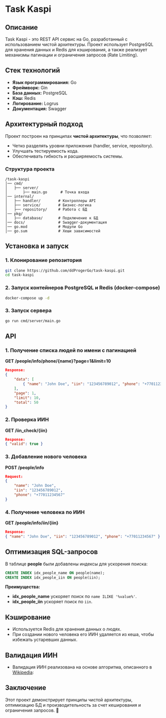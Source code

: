 # Task Kaspi

## Описание
Task Kaspi - это REST API сервис на Go, разработанный с использованием чистой архитектуры. Проект использует PostgreSQL для хранения данных и Redis для кэширования, а также реализует механизмы пагинации и ограничения запросов (Rate Limiting).

## Стек технологий
- **Язык программирования:** Go
- **Фреймворк:** Gin
- **База данных:** PostgreSQL
- **Кэш:** Redis
- **Логирование:** Logrus
- **Документация:** Swagger

## Архитектурный подход
Проект построен на принципах **чистой архитектуры**, что позволяет:
- Четко разделять уровни приложения (handler, service, repository).
- Улучшать тестируемость кода.
- Обеспечивать гибкость и расширяемость системы.

### Структура проекта
```
/task-kaspi
│── cmd/
│   ├── server/
│       ├── main.go      # Точка входа
│── internal/
│   ├── handler/        # Контроллеры API
│   ├── service/        # Бизнес-логика
│   ├── repository/     # Работа с БД
│── pkg/
│   ├── database/       # Подключение к БД
│── docs/               # Swagger-документация
│── go.mod              # Модули Go
│── go.sum              # Хеши зависимостей
```

## Установка и запуск
### 1. Клонирование репозитория
```sh
git clone https://github.com/ddProgerGo/task-kaspi.git
cd task-kaspi
```
### 2. Запуск контейнеров PostgreSQL и Redis (docker-compose)
```sh
docker-compose up -d
```
### 3. Запуск сервера
```sh
go run cmd/server/main.go
```

## API
### 1. Получение списка людей по имени с пагинацией
**GET /people/info/phone/{name}?page=1&limit=10**
```json
Response:
{
    "data": [
        { "name": "John Doe", "iin": "123456789012", "phone": "+77011234567" }
    ],
    "page": 1,
    "limit": 10,
    "total": 50
}
```
### 2. Проверка ИИН
**GET /iin_check/{iin}**
```json
Response:
{ "valid": true }
```
### 3. Добавление нового человека
**POST /people/info**
```json
Request:
{
    "name": "John Doe",
    "iin": "123456789012",
    "phone": "+77011234567"
}
```
### 4. Получение человека по ИИН
**GET /people/info/iin/{iin}**
```json
Response:
{ "name": "John Doe", "iin": "123456789012", "phone": "+77011234567" }
```

## Оптимизация SQL-запросов
В таблице **people** были добавлены индексы для ускорения поиска:
```sql
CREATE INDEX idx_people_name ON people(name);
CREATE INDEX idx_people_iin ON people(iin);
```
**Преимущества:**
- **idx_people_name** ускоряет поиск по `name ILIKE '%value%'`.
- **idx_people_iin** ускоряет поиск по `iin`.

## Кэширование
- Используется Redis для хранения данных о людях.
- При создании нового человека его ИИН удаляется из кеша, чтобы избежать устаревших данных.

## Валидация ИИН
- Валидация ИИН реализована на основе алгоритма, описанного в [Wikipedia](https://ru.wikipedia.org/wiki/%D0%98%D0%BD%D0%B4%D0%B8%D0%B2%D0%B8%D0%B4%D1%83%D0%B0%D0%BB%D1%8C%D0%BD%D1%8B%D0%B9_%D0%B8%D0%B4%D0%B5%D0%BD%D1%82%D0%B8%D1%84%D0%B8%D0%BA%D0%B0%D1%86%D0%B8%D0%BE%D0%BD%D0%BD%D1%8B%D0%B9_%D0%BD%D0%BE%D0%BC%D0%B5%D1%80):

## Заключение
Этот проект демонстрирует принципы чистой архитектуры, оптимизацию БД и производительность за счет кеширования и ограничения запросов. 🚀

